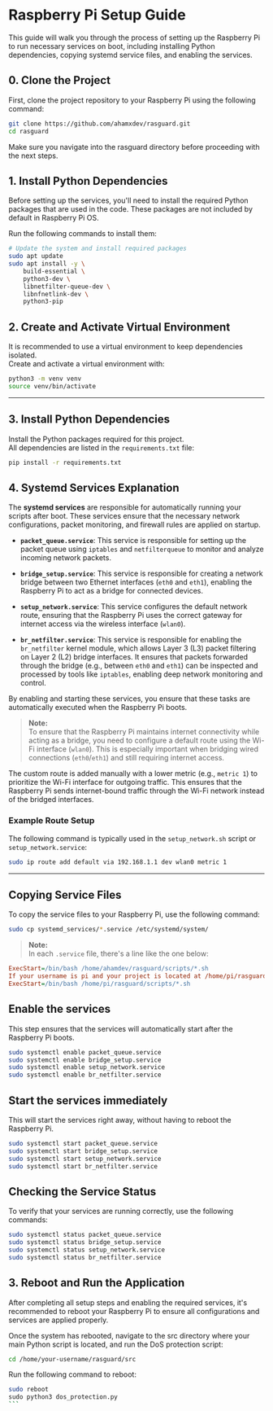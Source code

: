 # Raspberry Pi Setup Guide

This guide will walk you through the process of setting up the Raspberry Pi to run necessary services on boot, including installing Python dependencies, copying systemd service files, and enabling the services.

## 0. Clone the Project

First, clone the project repository to your Raspberry Pi using the following command:

```bash
git clone https://github.com/ahamxdev/rasguard.git
cd rasguard
```

Make sure you navigate into the rasguard directory before proceeding with the next steps.

## 1. Install Python Dependencies

Before setting up the services, you'll need to install the required Python packages that are used in the code. These packages are not included by default in Raspberry Pi OS.

Run the following commands to install them:

```bash
# Update the system and install required packages
sudo apt update
sudo apt install -y \
    build-essential \
    python3-dev \
    libnetfilter-queue-dev \
    libnfnetlink-dev \
    python3-pip
```

## 2. Create and Activate Virtual Environment

It is recommended to use a virtual environment to keep dependencies isolated.  
Create and activate a virtual environment with:

```bash
python3 -m venv venv
source venv/bin/activate
```

---

## 3. Install Python Dependencies

Install the Python packages required for this project.  
All dependencies are listed in the `requirements.txt` file:

```bash
pip install -r requirements.txt
```

## 4. Systemd Services Explanation

The **systemd services** are responsible for automatically running your scripts after boot. These services ensure that the necessary network configurations, packet monitoring, and firewall rules are applied on startup.

- **`packet_queue.service`**: This service is responsible for setting up the packet queue using `iptables` and `netfilterqueue` to monitor and analyze incoming network packets.
  
- **`bridge_setup.service`**: This service is responsible for creating a network bridge between two Ethernet interfaces (`eth0` and `eth1`), enabling the Raspberry Pi to act as a bridge for connected devices.

- **`setup_network.service`**: This service configures the default network route, ensuring that the Raspberry Pi uses the correct gateway for internet access via the wireless interface (`wlan0`).

- **`br_netfilter.service`**: This service is responsible for enabling the `br_netfilter` kernel module, which allows Layer 3 (L3) packet filtering on Layer 2 (L2) bridge interfaces. It ensures that packets forwarded through the bridge (e.g., between `eth0` and `eth1`) can be inspected and processed by tools like `iptables`, enabling deep network monitoring and control.

By enabling and starting these services, you ensure that these tasks are automatically executed when the Raspberry Pi boots.

> **Note:**  
> To ensure that the Raspberry Pi maintains internet connectivity while acting as a bridge, you need to configure a default route using the Wi-Fi interface (`wlan0`). This is especially important when bridging wired connections (`eth0`/`eth1`) and still requiring internet access.

The custom route is added manually with a lower metric (e.g., `metric 1`) to prioritize the Wi-Fi interface for outgoing traffic. This ensures that the Raspberry Pi sends internet-bound traffic through the Wi-Fi network instead of the bridged interfaces.

### Example Route Setup

The following command is typically used in the `setup_network.sh` script or `setup_network.service`:

```bash
sudo ip route add default via 192.168.1.1 dev wlan0 metric 1
```

---

## Copying Service Files

To copy the service files to your Raspberry Pi, use the following command:

```bash
sudo cp systemd_services/*.service /etc/systemd/system/
```

> **Note:**  
> In each `.service` file, there's a line like the one below:

```ini
ExecStart=/bin/bash /home/ahamdev/rasguard/scripts/*.sh
If your username is pi and your project is located at /home/pi/rasguard/, you should modify the line as follows:
ExecStart=/bin/bash /home/pi/rasguard/scripts/*.sh
```

## Enable the services

This step ensures that the services will automatically start after the Raspberry Pi boots.

```bash
sudo systemctl enable packet_queue.service
sudo systemctl enable bridge_setup.service
sudo systemctl enable setup_network.service
sudo systemctl enable br_netfilter.service
```

## Start the services immediately

This will start the services right away, without having to reboot the Raspberry Pi.

```bash
sudo systemctl start packet_queue.service
sudo systemctl start bridge_setup.service
sudo systemctl start setup_network.service
sudo systemctl start br_netfilter.service
```

## Checking the Service Status

To verify that your services are running correctly, use the following commands:

```bash
sudo systemctl status packet_queue.service
sudo systemctl status bridge_setup.service
sudo systemctl status setup_network.service
sudo systemctl status br_netfilter.service
```

## 3. Reboot and Run the Application

After completing all setup steps and enabling the required services, it's recommended to reboot your Raspberry Pi to ensure all configurations and services are applied properly.

Once the system has rebooted, navigate to the src directory where your main Python script is located, and run the DoS protection script:
```bash
cd /home/your-username/rasguard/src
```

Run the following command to reboot:

```bash
sudo reboot
‍‍‍sudo python3 dos_protection.py
‍‍‍‍‍‍‍‍‍‍‍‍‍```
